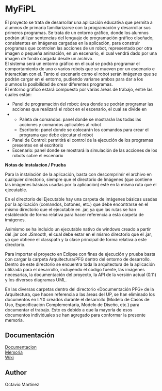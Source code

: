 # MyFiPL

<div>
El proyecto se trata de desarrollar una aplicación educativa que permita a alumnos de primaria familiarizarse con la programación y desarrollar sus primeros programas.
Se trata de un entorno gráfico, donde los alumnos podrán utilizar sentencias del lenguaje de programación gráfico diseñado, consistentes en imágenes cargadas en la aplicación,
para construir programas que controlen las acciones de un robot, representado por otra imagen o pequeña animación, 
en un escenario, el cual vendrá dado por una imagen de fondo cargada desde un archivo.
</div>

<div>
El sistema será un entorno gráfico en el cual se podrá programar el comportamiento de uno o varios robots que se mueven por un escenario e interactúan con el. 
Tanto el escenario como el robot serán imágenes que se podrán cargar en el entorno, pudiendo variarse ambos para dar a los alumnos la posibilidad de crear diferentes programas.
</div>

<div>
El entorno gráfico estará compuesto por varias áreas de trabajo, entre las cuales están:
</div>

<div>
<ul>
<li>Panel de programación del robot: área donde se podrán programar las acciones que realizará el robot en el escenario, el cual se divide en</li>
<li>
    <ul>
        <li>Paleta de comandos: panel donde se mostrarán las todas las acciones y comandos aplicables al robot</li>
        <li>Escritorio: panel donde se colocarán los comandos para crear el programa que debe ejecutar el robot</li>
    </ul>
</li>
<li>Panel de Control: permitirá el control de la ejecución de los programas presentes en el escritorio</li>
<li>Escenario: panel donde se mostrará la simulación de las acciones de los robots sobre el escenario</li>
</ul>
</div>


<b>Notas de Instalacion / Prueba</b>

<div>
Para la instalación de la aplicación, basta con descomprimir el archivo en cualquier directorio, siempre que el directorio de Imágenes (que contiene las imágenes básicas usadas por la aplicación) esté en la misma ruta que el ejecutable.

En el directorio del Ejecutable hay una carpeta de imágenes básicas usadas por la aplicación (comandos, botones, etc.) que debe encontrarse en el mismo directorio que el ejecutable en .jar, ya que las rutas se han establecido de forma relativa para hacer referencia a esta carpeta de imágenes.

Asímismo se ha incluido un ejecutable nativo de windows creado a partir del .jar con JSmooth, el cual debe estar en el mismo directorio que el .jar, ya que obtiene el classpath y la clase principal de forma relativa a este directorio.

Para importar el proyecto en Eclipse con fines de ejecución y prueba basta con cargar la carpeta Arquitectura/PFG dentro del entorno de desarrollo. Dentro de este directorio se encuentra toda la arquitectura de la aplicación utilizada para el desarrollo, incluyendo el código fuente, las imágenes necesarias, la documentación del proyecto, la API de la versión actual (0.11) y los diversos diagramas UML.

En las diversas carpetas dentro del directorio «Documentación PFG» de la Arquitectura, que hacen referencia a las áreas del UP, se han eliminado los documentos en LYX creados durante el desarrollo (Modelo de Casos de Uso, Especificación Complementaria, Modelo de Diseño, etc.) para documentar el trabajo. 
Esto es debido a que la mayoría de esos documentos individuales se han agregado para conformar la presente memoria.
</div>

Documentación
-------

<div><a href="https://github.com/Octawer/MyFiPL/tree/master/doc">Documentacion</a></div>
<div><a href="https://github.com/Octawer/MyFiPL/tree/master/doc/10%20Memoria">Memoria</a></div>
<div><a href="https://github.com/Octawer/MyFiPL/wiki">Wiki</a></div>


Author
-------

Octavio Martinez